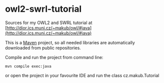 # owl2-swrl-tutorial
Sources for my OWL2 and SWRL tutorial at [http://dior.ics.muni.cz/~makub/owl/#java](http://dior.ics.muni.cz/~makub/owl/#java)

This is a [Maven](https://maven.apache.org/) project, so all needed libraries are automatically downloaded from public repositories.

Compile and run the project from command line:
```
mvn compile exec:java
```
or open the project in your favourite IDE and run the class cz.makub.Tutorial